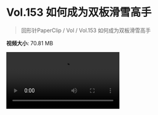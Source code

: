 # Vol.153 如何成为双板滑雪高手

> 回形针PaperClip / Vol / Vol.153 如何成为双板滑雪高手

**视频大小**: 70.81 MB

<div class="video"><video src="https://file.hsyhx.top/video/PaperClip/Vol/153.mp4" controls preload>🤔 您的浏览器不支持 video 标签</video></div>